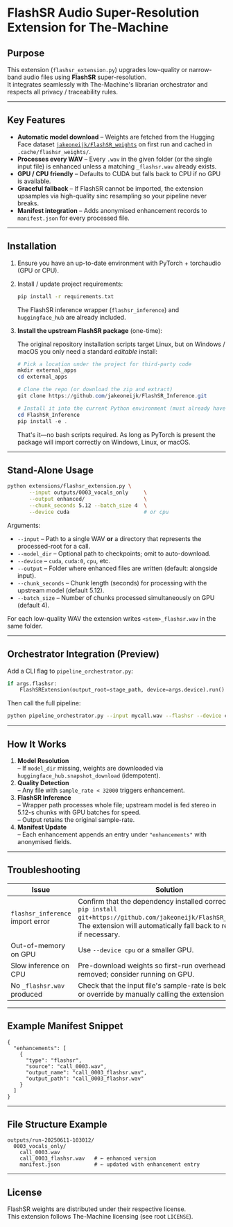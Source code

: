 # FlashSR Audio Super-Resolution Extension for The-Machine

## Purpose
This extension (`flashsr_extension.py`) upgrades low-quality or narrow-band audio files using **FlashSR** super-resolution.  
It integrates seamlessly with The-Machine's librarian orchestrator and respects all privacy / traceability rules.

---
## Key Features
* **Automatic model download** – Weights are fetched from the Hugging Face dataset [`jakeoneijk/FlashSR_weights`](https://huggingface.co/datasets/jakeoneijk/FlashSR_weights/tree/main) on first run and cached in `.cache/flashsr_weights/`.
* **Processes every WAV** – Every `.wav` in the given folder (or the single input file) is enhanced unless a matching `_flashsr.wav` already exists.
* **GPU / CPU friendly** – Defaults to CUDA but falls back to CPU if no GPU is available.
* **Graceful fallback** – If FlashSR cannot be imported, the extension upsamples via high-quality sinc resampling so your pipeline never breaks.
* **Manifest integration** – Adds anonymised enhancement records to `manifest.json` for every processed file.

---
## Installation
1. Ensure you have an up-to-date environment with PyTorch + torchaudio (GPU or CPU).  
2. Install / update project requirements:
   ```bash
   pip install -r requirements.txt
   ```
   The FlashSR inference wrapper (`flashsr_inference`) and `huggingface_hub` are already included.

3. **Install the upstream FlashSR package** (one-time):

   The original repository installation scripts target Linux, but on Windows / macOS you only need a standard *editable* install:

   ```powershell
   # Pick a location under the project for third-party code
   mkdir external_apps
   cd external_apps

   # Clone the repo (or download the zip and extract)
   git clone https://github.com/jakeoneijk/FlashSR_Inference.git

   # Install it into the current Python environment (must already have PyTorch)
   cd FlashSR_Inference
   pip install -e .
   ```

   That's it—no bash scripts required.  As long as PyTorch is present the package will import correctly on Windows, Linux, or macOS.

---
## Stand-Alone Usage
```bash
python extensions/flashsr_extension.py \
       --input outputs/0003_vocals_only     \
       --output enhanced/                   \
       --chunk_seconds 5.12 --batch_size 4  \
       --device cuda                        # or cpu
```
Arguments:
* `--input`  – Path to a single WAV **or** a directory that represents the processed-root for a call.
* `--model_dir`  – Optional path to checkpoints; omit to auto-download.
* `--device`  – `cuda`, `cuda:0`, `cpu`, etc.
* `--output` – Folder where enhanced files are written (default: alongside input).
* `--chunk_seconds` – Chunk length (seconds) for processing with the upstream model (default 5.12).
* `--batch_size` – Number of chunks processed simultaneously on GPU (default 4).

For each low-quality WAV the extension writes `<stem>_flashsr.wav` in the same folder.

---
## Orchestrator Integration (Preview)
Add a CLI flag to `pipeline_orchestrator.py`:
```python
if args.flashsr:
    FlashSRExtension(output_root=stage_path, device=args.device).run()
```
Then call the full pipeline:
```bash
python pipeline_orchestrator.py --input mycall.wav --flashsr --device cuda
```

---
## How It Works
1. **Model Resolution**  
   – If `model_dir` missing, weights are downloaded via `huggingface_hub.snapshot_download` (idempotent).  
2. **Quality Detection**  
   – Any file with `sample_rate < 32000` triggers enhancement.  
3. **FlashSR Inference**  
   – Wrapper path processes whole file; upstream model is fed stereo in 5.12-s chunks with GPU batches for speed.  
   – Output retains the original sample-rate.  
4. **Manifest Update**  
   – Each enhancement appends an entry under `"enhancements"` with anonymised fields.

---
## Troubleshooting
| Issue | Solution |
|-------|----------|
| `flashsr_inference` import error | Confirm that the dependency installed correctly; run `pip install git+https://github.com/jakeoneijk/FlashSR_Inference`. The extension will automatically fall back to resampling if necessary. |
| Out-of-memory on GPU | Use `--device cpu` or a smaller GPU. |
| Slow inference on CPU | Pre-download weights so first-run overhead is removed; consider running on GPU. |
| No `_flashsr.wav` produced | Check that the input file's sample-rate is below 32 kHz or override by manually calling the extension in a script. |

---
## Example Manifest Snippet
```jsonc
{
  "enhancements": [
    {
      "type": "flashsr",
      "source": "call_0003.wav",
      "output_name": "call_0003_flashsr.wav",
      "output_path": "call_0003_flashsr.wav"
    }
  ]
}
```

---
## File Structure Example
```
outputs/run-20250611-103012/
  0003_vocals_only/
    call_0003.wav
    call_0003_flashsr.wav   # ← enhanced version
    manifest.json           # ← updated with enhancement entry
```

---
## License
FlashSR weights are distributed under their respective license.  
This extension follows The-Machine licensing (see root `LICENSE`). 